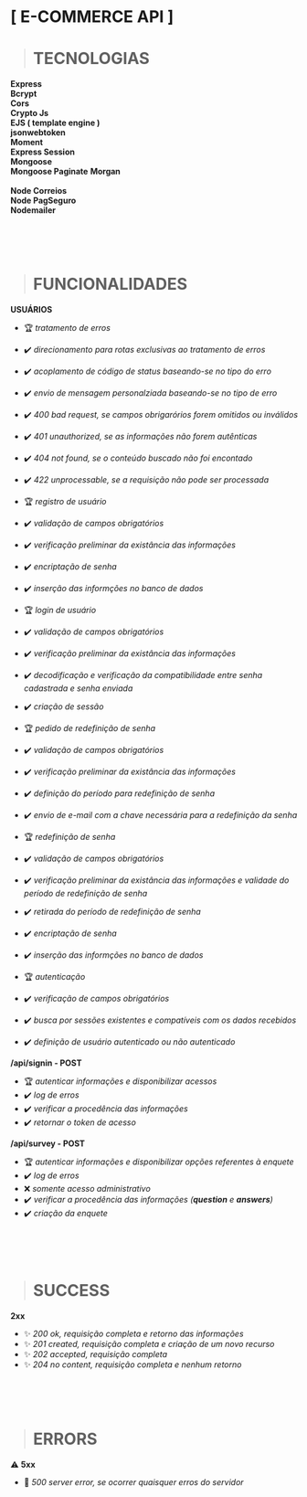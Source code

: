 # **[ E-COMMERCE API ]**
> # TECNOLOGIAS

**Express**</br>
  **Bcrypt**</br>
  **Cors**</br>
  **Crypto Js**</br>
  **EJS ( template engine )**</br>
  **jsonwebtoken**</br>
  **Moment**</br>
  **Express Session**</br>
  **Mongoose**</br>
  **Mongoose Paginate**
  **Morgan**</br>  
  **Node Correios**</br>
  **Node PagSeguro**</br>
  **Nodemailer**</br>
  
<br/></br></br>

> # FUNCIONALIDADES

**USUÁRIOS**
* 🏆 *tratamento de erros*
* ✔️ *direcionamento para rotas exclusivas ao tratamento de erros*
* ✔️ *acoplamento de código de status baseando-se no tipo do erro*
* ✔️ *envio de mensagem personalziada baseando-se no tipo de erro*
* ✔️ *400 bad request, se campos obrigarórios forem omitidos ou inválidos*
* ✔️ *401 unauthorized, se as informações não forem autênticas*
* ✔️ *404 not found, se o conteúdo buscado não foi encontado*
* ✔️ *422 unprocessable, se a requisição não pode ser processada*

* 🏆 *registro de usuário*
* ✔️ *validação de campos obrigatórios*
* ✔️ *verificação preliminar da existância das informações*
* ✔️ *encriptação de senha*
* ✔️ *inserção das informções no banco de dados*

* 🏆 *login de usuário*
* ✔️ *validação de campos obrigatórios*
* ✔️ *verificação preliminar da existância das informações*
* ✔️ *decodificação e verificação da compatibilidade entre senha cadastrada e senha enviada*
* ✔️ *criação de sessão*

* 🏆 *pedido de redefinição de senha*
* ✔️ *validação de campos obrigatórios*
* ✔️ *verificação preliminar da existância das informações*
* ✔️ *definição do período para redefinição de senha*
* ✔️ *envio de e-mail com a chave necessária para a redefinição da senha*

* 🏆 *redefinição de senha*
* ✔️ *validação de campos obrigatórios*
* ✔️ *verificação preliminar da existância das informações e validade do período de redefinição de senha*
* ✔️ *retirada do período de redefinição de senha*
* ✔️ *encriptação de senha*
* ✔️ *inserção das informções no banco de dados*

* 🏆 *autenticação*
* ✔️ *verificação de campos obrigatórios*
* ✔️ *busca por sessões existentes e compatíveis com os dados recebidos*
* ✔️ *definição de usuário autenticado ou não autenticado*




**/api/signin - POST**
* 🏆 *autenticar informações e disponibilizar acessos*
* ✔️ *log de erros*
* ✔️ *verificar a procedência das informações*
* ✔️ *retornar o token de acesso*

**/api/survey - POST**
* 🏆 *autenticar informações e disponibilizar opções referentes à enquete*
* ✔️ *log de erros*
* ❌ *somente acesso administrativo*
* ✔️ *verificar a procedência das informações (**question** e **answers**)*
* ✔️ *criação da enquete*

<br/></br></br>

> # SUCCESS

**2xx**
* ✨ *200 ok, requisição completa e retorno das informações*
* ✨ *201 created, requisição completa e criação de um novo recurso*
* ✨ *202 accepted, requisição completa*
* ✨ *204 no content, requisição completa e nenhum retorno*

<br/></br></br>

> # ERRORS


⚠️
**5xx**
* 🐞 *500 server error, se ocorrer quaisquer erros do servidor*
